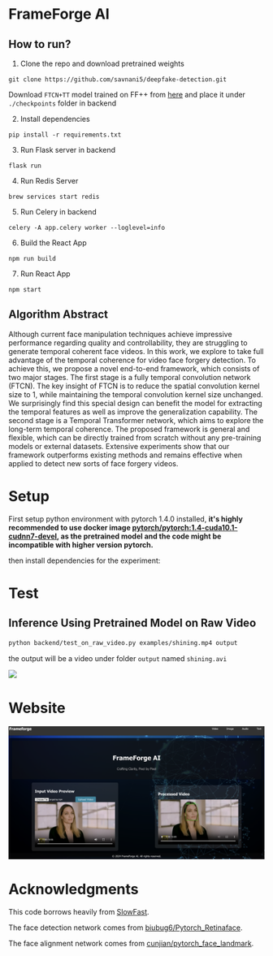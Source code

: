 # FrameForge AI

## How to run? 

1) Clone the repo and download pretrained weights
```
git clone https://github.com/savnani5/deepfake-detection.git
```
Download `FTCN+TT` model trained on FF++ from [here](https://github.com/yinglinzheng/FTCN/releases/download/weights/ftcn_tt.pth) and place it under `./checkpoints` folder in backend

2) Install dependencies
```
pip install -r requirements.txt
```
3) Run Flask server in backend
```
flask run
```
4) Run Redis Server
```
brew services start redis
```
5) Run Celery in backend
```
celery -A app.celery worker --loglevel=info
```
6) Build the React App
```
npm run build
```
7) Run React App
```
npm start
```


## Algorithm Abstract
Although current face manipulation techniques achieve impressive performance regarding quality and controllability, they are struggling to generate temporal coherent face videos. In this work, we explore to take full advantage of the temporal coherence for video face forgery detection. To achieve this, we propose a novel end-to-end framework, which consists of two major stages. The first stage is a fully temporal convolution network (FTCN). The key insight of FTCN is to reduce the spatial convolution kernel size to 1, while maintaining the temporal convolution kernel size unchanged. We surprisingly find this special design can benefit the model for extracting the temporal features as well as improve the generalization capability. The second stage is a Temporal Transformer network, which aims to explore the long-term temporal coherence. The proposed framework is general and flexible, which can be directly trained from scratch without any pre-training models or external datasets. Extensive experiments show that our framework outperforms existing methods and remains effective when applied to detect new sorts of face forgery videos.


# Setup
First setup python environment with pytorch 1.4.0 installed, **it's highly recommended to use docker image [pytorch/pytorch:1.4-cuda10.1-cudnn7-devel](https://hub.docker.com/layers/pytorch/pytorch/1.4-cuda10.1-cudnn7-devel/images/sha256-c612782acc39256aac0637d58d297644066c62f6f84f0b88cfdc335bb25d0d22), as the pretrained model and the code might be incompatible with higher version pytorch.**

then install dependencies for the experiment:



# Test
## Inference Using Pretrained Model on Raw Video
```bash
python backend/test_on_raw_video.py examples/shining.mp4 output
```
the output will be a video under folder `output` named `shining.avi`

![](backend/examples/shining.gif)

# Website
![](backend/examples/image.png)

# Acknowledgments

This code borrows heavily from [SlowFast](https://github.com/facebookresearch/SlowFast).

The face detection network comes from [biubug6/Pytorch_Retinaface](https://github.com/biubug6/Pytorch_Retinaface).

The face alignment network comes from [cunjian/pytorch_face_landmark](https://github.com/cunjian/pytorch_face_landmark).
